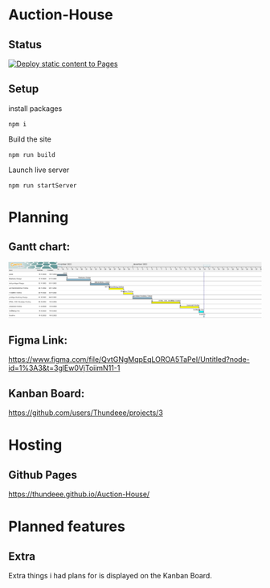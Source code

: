 
# Auction-House

## Status
[![Deploy static content to Pages](https://github.com/Thundeee/Auction-House/actions/workflows/pages.yml/badge.svg)](https://github.com/Thundeee/Auction-House/actions/workflows/pages.yml)
  

## Setup

  

install packages

  

```
npm i
```

  

Build the site

  

```
npm run build
```

  

Launch live server

```
npm run startServer
```

# Planning
## Gantt chart:
![Gantt chart](./assets/readmeAssets/auctionHouse.jpg)
## Figma Link:
https://www.figma.com/file/QvtGNgMqpEqLOROA5TaPeI/Untitled?node-id=1%3A3&t=3glEw0VjToiimN11-1
## Kanban Board:
https://github.com/users/Thundeee/projects/3

# Hosting
## Github Pages
https://thundeee.github.io/Auction-House/

# Planned features
## Extra
Extra things i had plans for is displayed on the Kanban Board.